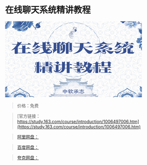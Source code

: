 # 在线聊天系统精讲教程

![img](../../../assets/study163/free/5cc80bff1a14413a932d7811b4117e6a.png)

> 价格：免费

> [官方链接：https://study.163.com/course/introduction/1006497006.htm](https://study.163.com/course/introduction/1006497006.htm)

> [阿里网盘：]()

> [百度网盘：]()

> [夸克网盘：]()
